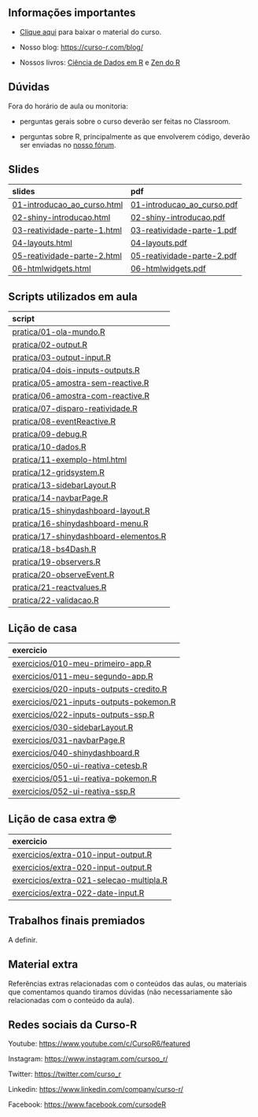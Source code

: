 
<!-- README.md is generated from README.Rmd. Please edit that file -->

## Informações importantes

  - [Clique
    aqui](https://github.com/curso-r/main-dashboards/raw/master/material_do_curso.zip)
    para baixar o material do curso.

  - Nosso blog: <https://curso-r.com/blog/>

  - Nossos livros: [Ciência de Dados em R](https://livro.curso-r.com/) e
    [Zen do R](https://curso-r.github.io/zen-do-r/)

## Dúvidas

Fora do horário de aula ou monitoria:

  - perguntas gerais sobre o curso deverão ser feitas no Classroom.

  - perguntas sobre R, principalmente as que envolverem código, deverão
    ser enviadas no [nosso fórum](https://discourse.curso-r.com/).

## Slides

| slides                                                                                                        | pdf                                                                                                         |
| :------------------------------------------------------------------------------------------------------------ | :---------------------------------------------------------------------------------------------------------- |
| [01-introducao\_ao\_curso.html](https://curso-r.github.io/main-dashboards/slides/01-introducao_ao_curso.html) | [01-introducao\_ao\_curso.pdf](https://curso-r.github.io/main-dashboards/slides/01-introducao_ao_curso.pdf) |
| [02-shiny-introducao.html](https://curso-r.github.io/main-dashboards/slides/02-shiny-introducao.html)         | [02-shiny-introducao.pdf](https://curso-r.github.io/main-dashboards/slides/02-shiny-introducao.pdf)         |
| [03-reatividade-parte-1.html](https://curso-r.github.io/main-dashboards/slides/03-reatividade-parte-1.html)   | [03-reatividade-parte-1.pdf](https://curso-r.github.io/main-dashboards/slides/03-reatividade-parte-1.pdf)   |
| [04-layouts.html](https://curso-r.github.io/main-dashboards/slides/04-layouts.html)                           | [04-layouts.pdf](https://curso-r.github.io/main-dashboards/slides/04-layouts.pdf)                           |
| [05-reatividade-parte-2.html](https://curso-r.github.io/main-dashboards/slides/05-reatividade-parte-2.html)   | [05-reatividade-parte-2.pdf](https://curso-r.github.io/main-dashboards/slides/05-reatividade-parte-2.pdf)   |
| [06-htmlwidgets.html](https://curso-r.github.io/main-dashboards/slides/06-htmlwidgets.html)                   | [06-htmlwidgets.pdf](https://curso-r.github.io/main-dashboards/slides/06-htmlwidgets.pdf)                   |

## Scripts utilizados em aula

| script                                                                                                                                  |
| :-------------------------------------------------------------------------------------------------------------------------------------- |
| [pratica/01-ola-mundo.R](https://github.com/curso-r/202202-dashboards/blob/master/pratica/01-ola-mundo.R)                               |
| [pratica/02-output.R](https://github.com/curso-r/202202-dashboards/blob/master/pratica/02-output.R)                                     |
| [pratica/03-output-input.R](https://github.com/curso-r/202202-dashboards/blob/master/pratica/03-output-input.R)                         |
| [pratica/04-dois-inputs-outputs.R](https://github.com/curso-r/202202-dashboards/blob/master/pratica/04-dois-inputs-outputs.R)           |
| [pratica/05-amostra-sem-reactive.R](https://github.com/curso-r/202202-dashboards/blob/master/pratica/05-amostra-sem-reactive.R)         |
| [pratica/06-amostra-com-reactive.R](https://github.com/curso-r/202202-dashboards/blob/master/pratica/06-amostra-com-reactive.R)         |
| [pratica/07-disparo-reatividade.R](https://github.com/curso-r/202202-dashboards/blob/master/pratica/07-disparo-reatividade.R)           |
| [pratica/08-eventReactive.R](https://github.com/curso-r/202202-dashboards/blob/master/pratica/08-eventReactive.R)                       |
| [pratica/09-debug.R](https://github.com/curso-r/202202-dashboards/blob/master/pratica/09-debug.R)                                       |
| [pratica/10-dados.R](https://github.com/curso-r/202202-dashboards/blob/master/pratica/10-dados.R)                                       |
| [pratica/11-exemplo-html.html](https://github.com/curso-r/202202-dashboards/blob/master/pratica/11-exemplo-html.html)                   |
| [pratica/12-gridsystem.R](https://github.com/curso-r/202202-dashboards/blob/master/pratica/12-gridsystem.R)                             |
| [pratica/13-sidebarLayout.R](https://github.com/curso-r/202202-dashboards/blob/master/pratica/13-sidebarLayout.R)                       |
| [pratica/14-navbarPage.R](https://github.com/curso-r/202202-dashboards/blob/master/pratica/14-navbarPage.R)                             |
| [pratica/15-shinydashboard-layout.R](https://github.com/curso-r/202202-dashboards/blob/master/pratica/15-shinydashboard-layout.R)       |
| [pratica/16-shinydashboard-menu.R](https://github.com/curso-r/202202-dashboards/blob/master/pratica/16-shinydashboard-menu.R)           |
| [pratica/17-shinydashboard-elementos.R](https://github.com/curso-r/202202-dashboards/blob/master/pratica/17-shinydashboard-elementos.R) |
| [pratica/18-bs4Dash.R](https://github.com/curso-r/202202-dashboards/blob/master/pratica/18-bs4Dash.R)                                   |
| [pratica/19-observers.R](https://github.com/curso-r/202202-dashboards/blob/master/pratica/19-observers.R)                               |
| [pratica/20-observeEvent.R](https://github.com/curso-r/202202-dashboards/blob/master/pratica/20-observeEvent.R)                         |
| [pratica/21-reactvalues.R](https://github.com/curso-r/202202-dashboards/blob/master/pratica/21-reactvalues.R)                           |
| [pratica/22-validacao.R](https://github.com/curso-r/202202-dashboards/blob/master/pratica/22-validacao.R)                               |

## Lição de casa

| exercicio                                                                                                                    |
| :--------------------------------------------------------------------------------------------------------------------------- |
| [exercicios/010-meu-primeiro-app.R](https://curso-r.github.io/main-dashboards/exercicios/010-meu-primeiro-app.R)             |
| [exercicios/011-meu-segundo-app.R](https://curso-r.github.io/main-dashboards/exercicios/011-meu-segundo-app.R)               |
| [exercicios/020-inputs-outputs-credito.R](https://curso-r.github.io/main-dashboards/exercicios/020-inputs-outputs-credito.R) |
| [exercicios/021-inputs-outputs-pokemon.R](https://curso-r.github.io/main-dashboards/exercicios/021-inputs-outputs-pokemon.R) |
| [exercicios/022-inputs-outputs-ssp.R](https://curso-r.github.io/main-dashboards/exercicios/022-inputs-outputs-ssp.R)         |
| [exercicios/030-sidebarLayout.R](https://curso-r.github.io/main-dashboards/exercicios/030-sidebarLayout.R)                   |
| [exercicios/031-navbarPage.R](https://curso-r.github.io/main-dashboards/exercicios/031-navbarPage.R)                         |
| [exercicios/040-shinydashboard.R](https://curso-r.github.io/main-dashboards/exercicios/040-shinydashboard.R)                 |
| [exercicios/050-ui-reativa-cetesb.R](https://curso-r.github.io/main-dashboards/exercicios/050-ui-reativa-cetesb.R)           |
| [exercicios/051-ui-reativa-pokemon.R](https://curso-r.github.io/main-dashboards/exercicios/051-ui-reativa-pokemon.R)         |
| [exercicios/052-ui-reativa-ssp.R](https://curso-r.github.io/main-dashboards/exercicios/052-ui-reativa-ssp.R)                 |

## Lição de casa extra 🤓

| exercicio                                                                                                                    |
| :--------------------------------------------------------------------------------------------------------------------------- |
| [exercicios/extra-010-input-output.R](https://curso-r.github.io/main-dashboards/exercicios/extra-010-input-output.R)         |
| [exercicios/extra-020-input-output.R](https://curso-r.github.io/main-dashboards/exercicios/extra-020-input-output.R)         |
| [exercicios/extra-021-selecao-multipla.R](https://curso-r.github.io/main-dashboards/exercicios/extra-021-selecao-multipla.R) |
| [exercicios/extra-022-date-input.R](https://curso-r.github.io/main-dashboards/exercicios/extra-022-date-input.R)             |

## Trabalhos finais premiados

A definir.

## Material extra

Referências extras relacionadas com o conteúdos das aulas, ou materiais
que comentamos quando tiramos dúvidas (não necessariamente são
relacionadas com o conteúdo da aula).

## Redes sociais da Curso-R

Youtube: <https://www.youtube.com/c/CursoR6/featured>

Instagram: <https://www.instagram.com/cursoo_r/>

Twitter: <https://twitter.com/curso_r>

Linkedin: <https://www.linkedin.com/company/curso-r/>

Facebook: <https://www.facebook.com/cursodeR>
